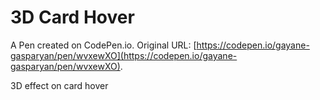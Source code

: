 # 3D Card Hover

A Pen created on CodePen.io. Original URL: [https://codepen.io/gayane-gasparyan/pen/wvxewXO](https://codepen.io/gayane-gasparyan/pen/wvxewXO).

3D effect on card hover